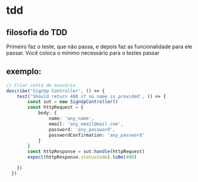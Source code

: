 # tdd

## filosofia do TDD

Primeiro faz o teste, que não passa, e depois faz as funcionalidade para ele passar. Você coloca o mínimo necessário para o testes passar

## exemplo:

```typescript
// Criar conta de eusuário
describe('SignUp Controller', () => {
    test('Should return 400 if no name is provided', () => {
        const sut = new SignUpController()
        const httpRequest = {
            body: {
                name: 'any_name',
                email: 'any_email@mail.com',
                password: 'any_password',
                passwordConfirmation: 'any_password'
            }
        }
        const httpResponse = sut.handle(httpRequest)
        expect(httpResponse.statusCode).toBe(400)

    })
  })
```

